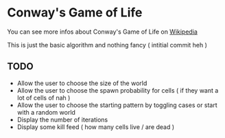 # Conway's Game of Life

You can see more infos about Conway's Game of Life on [Wikipedia](https://en.wikipedia.org/wiki/Conway%27s_Game_of_Life)

This is just the basic algorithm and nothing fancy ( intitial commit heh )

## TODO

* Allow the user to choose the size of the world
* Allow the user to choose the spawn probability for cells ( if they want a lot of cells of nah )
* Allow the user to choose the starting pattern by toggling cases or start with a random world
* Display the number of iterations
* Display some kill feed ( how many cells live / are dead )
